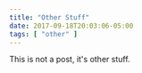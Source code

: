 ```yaml
---
title: "Other Stuff"
date: 2017-09-18T20:03:06-05:00
tags: [ "other" ]
---
```


This is not a post, it's other stuff.
